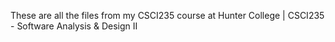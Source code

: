 These are all the files from my CSCI235 course at Hunter College | CSCI235 - Software Analysis & Design II
